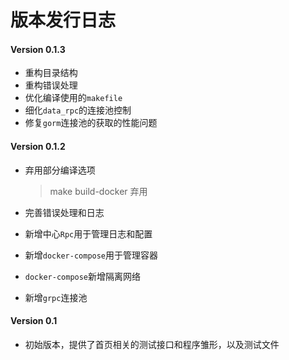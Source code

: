 # 版本发行日志

#### Version 0.1.3

- 重构目录结构
- 重构错误处理
- 优化编译使用的`makefile`
- 细化`data_rpc`的连接池控制
- 修复`gorm`连接池的获取的性能问题

#### Version 0.1.2

- 弃用部分编译选项

  > make build-docker 弃用

- 完善错误处理和日志

- 新增中心`Rpc`用于管理日志和配置

- 新增`docker-compose`用于管理容器

- `docker-compose`新增隔离网络

- 新增`grpc`连接池

#### Version 0.1

- 初始版本，提供了首页相关的测试接口和程序雏形，以及测试文件

